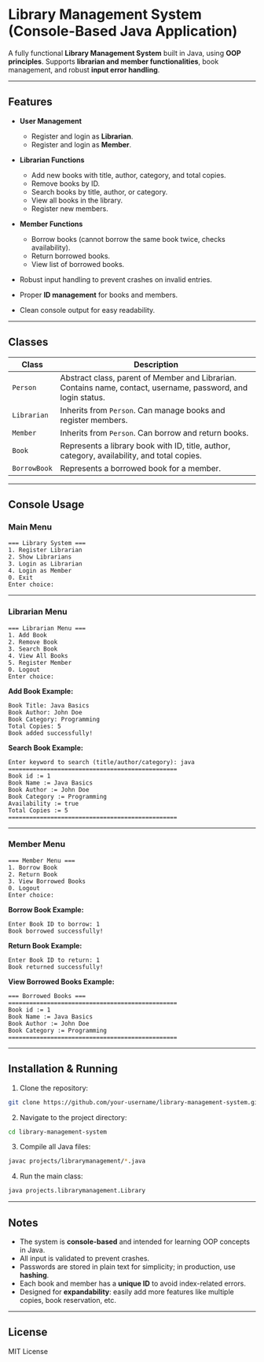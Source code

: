 # Library Management System (Console-Based Java Application)

A fully functional **Library Management System** built in Java, using **OOP principles**.
Supports **librarian and member functionalities**, book management, and robust **input error handling**.

---

## Features

* **User Management**

  * Register and login as **Librarian**.
  * Register and login as **Member**.
* **Librarian Functions**

  * Add new books with title, author, category, and total copies.
  * Remove books by ID.
  * Search books by title, author, or category.
  * View all books in the library.
  * Register new members.
* **Member Functions**

  * Borrow books (cannot borrow the same book twice, checks availability).
  * Return borrowed books.
  * View list of borrowed books.
* Robust input handling to prevent crashes on invalid entries.
* Proper **ID management** for books and members.
* Clean console output for easy readability.

---

## Classes

| Class        | Description                                                                                                   |
| ------------ | ------------------------------------------------------------------------------------------------------------- |
| `Person`     | Abstract class, parent of Member and Librarian. Contains name, contact, username, password, and login status. |
| `Librarian`  | Inherits from `Person`. Can manage books and register members.                                                |
| `Member`     | Inherits from `Person`. Can borrow and return books.                                                          |
| `Book`       | Represents a library book with ID, title, author, category, availability, and total copies.                   |
| `BorrowBook` | Represents a borrowed book for a member.                                                                      |

---

## Console Usage

### **Main Menu**

```
=== Library System ===
1. Register Librarian
2. Show Librarians
3. Login as Librarian
4. Login as Member
0. Exit
Enter choice:
```

---

### **Librarian Menu**

```
=== Librarian Menu ===
1. Add Book
2. Remove Book
3. Search Book
4. View All Books
5. Register Member
0. Logout
Enter choice:
```

**Add Book Example:**

```
Book Title: Java Basics
Book Author: John Doe
Book Category: Programming
Total Copies: 5
Book added successfully!
```

**Search Book Example:**

```
Enter keyword to search (title/author/category): java
================================================
Book id := 1
Book Name := Java Basics
Book Author := John Doe
Book Category := Programming
Availability := true
Total Copies := 5
================================================
```

---

### **Member Menu**

```
=== Member Menu ===
1. Borrow Book
2. Return Book
3. View Borrowed Books
0. Logout
Enter choice:
```

**Borrow Book Example:**

```
Enter Book ID to borrow: 1
Book borrowed successfully!
```

**Return Book Example:**

```
Enter Book ID to return: 1
Book returned successfully!
```

**View Borrowed Books Example:**

```
=== Borrowed Books ===
================================================
Book id := 1
Book Name := Java Basics
Book Author := John Doe
Book Category := Programming
================================================
```

---

## Installation & Running

1. Clone the repository:

```bash
git clone https://github.com/your-username/library-management-system.git
```

2. Navigate to the project directory:

```bash
cd library-management-system
```

3. Compile all Java files:

```bash
javac projects/librarymanagement/*.java
```

4. Run the main class:

```bash
java projects.librarymanagement.Library
```

---

## Notes

* The system is **console-based** and intended for learning OOP concepts in Java.
* All input is validated to prevent crashes.
* Passwords are stored in plain text for simplicity; in production, use **hashing**.
* Each book and member has a **unique ID** to avoid index-related errors.
* Designed for **expandability**: easily add more features like multiple copies, book reservation, etc.

---

## License

MIT License
